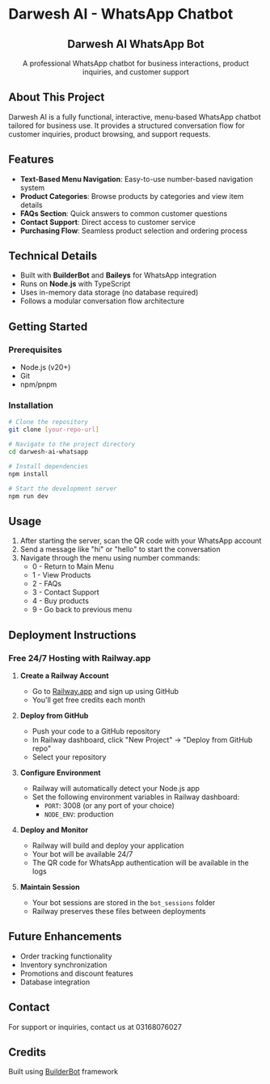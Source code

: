 # Darwesh AI - WhatsApp Chatbot

<p align="center">
  <h2 align="center">Darwesh AI WhatsApp Bot</h2>
  <p align="center">A professional WhatsApp chatbot for business interactions, product inquiries, and customer support</p>
</p>

## About This Project

Darwesh AI is a fully functional, interactive, menu-based WhatsApp chatbot tailored for business use. It provides a structured conversation flow for customer inquiries, product browsing, and support requests.

## Features

- **Text-Based Menu Navigation**: Easy-to-use number-based navigation system
- **Product Categories**: Browse products by categories and view item details
- **FAQs Section**: Quick answers to common customer questions
- **Contact Support**: Direct access to customer service
- **Purchasing Flow**: Seamless product selection and ordering process

## Technical Details

- Built with **BuilderBot** and **Baileys** for WhatsApp integration
- Runs on **Node.js** with TypeScript
- Uses in-memory data storage (no database required)
- Follows a modular conversation flow architecture

## Getting Started

### Prerequisites
- Node.js (v20+)
- Git
- npm/pnpm

### Installation

```bash
# Clone the repository
git clone [your-repo-url]

# Navigate to the project directory
cd darwesh-ai-whatsapp

# Install dependencies
npm install

# Start the development server
npm run dev
```

## Usage

1. After starting the server, scan the QR code with your WhatsApp account
2. Send a message like "hi" or "hello" to start the conversation
3. Navigate through the menu using number commands:
   - 0 - Return to Main Menu
   - 1 - View Products
   - 2 - FAQs
   - 3 - Contact Support
   - 4 - Buy products
   - 9 - Go back to previous menu

## Deployment Instructions

### Free 24/7 Hosting with Railway.app

1. **Create a Railway Account**
   - Go to [Railway.app](https://railway.app/) and sign up using GitHub
   - You'll get free credits each month

2. **Deploy from GitHub**
   - Push your code to a GitHub repository
   - In Railway dashboard, click "New Project" → "Deploy from GitHub repo"
   - Select your repository

3. **Configure Environment**
   - Railway will automatically detect your Node.js app
   - Set the following environment variables in Railway dashboard:
     - `PORT`: 3008 (or any port of your choice)
     - `NODE_ENV`: production

4. **Deploy and Monitor**
   - Railway will build and deploy your application
   - Your bot will be available 24/7
   - The QR code for WhatsApp authentication will be available in the logs

5. **Maintain Session**
   - Your bot sessions are stored in the `bot_sessions` folder
   - Railway preserves these files between deployments

## Future Enhancements

- Order tracking functionality
- Inventory synchronization
- Promotions and discount features
- Database integration

## Contact

For support or inquiries, contact us at 03168076027

## Credits

Built using [BuilderBot](https://builderbot.vercel.app/) framework
